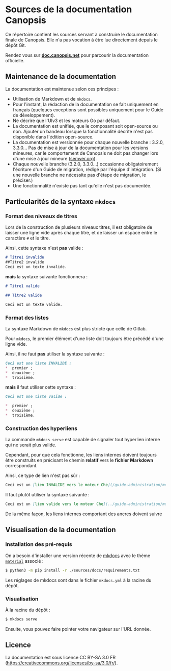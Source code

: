 # Sources de la documentation Canopsis

Ce répertoire contient les sources servant à construire le documentation finale de Canopsis. Elle n'a pas vocation à être lue directement depuis le dépôt Git.

Rendez vous sur [**doc.canopsis.net**](https://doc.canopsis.net) pour parcourir la documentation officielle.

## Maintenance de la documentation

La documentation est maintenue selon ces principes :

*  Utilisation de Markdown et de `mkdocs`.
*  Pour l'instant, la rédaction de la documentation se fait uniquement en français (quelques exceptions sont possibles uniquement pour le Guide de développement).
*  Ne décrire que l'UIv3 et les moteurs Go par défaut.
*  La documentation est unifiée, que le composant soit open-source ou non. Ajouter un bandeau lorsque la fonctionnalité décrite n'est pas disponible dans l'édition open-source.
*  La documentation est versionnée pour chaque nouvelle branche : 3.2.0, 3.3.0… Pas de mise à jour de la documentation pour les versions mineures, car le comportement de Canopsis ne doit pas changer lors d'une mise à jour mineure ([semver.org](https://semver.org)).
*  Chaque nouvelle branche (3.2.0, 3.3.0…) occasionne obligatoirement l'écriture d'un Guide de migration, rédigé par l'équipe d'intégration. (Si une nouvelle branche ne nécessite pas d'étape de migration, le préciser.)
*  Une fonctionnalité n'existe pas tant qu'elle n'est pas documentée.

## Particularités de la syntaxe `mkdocs`

### Format des niveaux de titres

Lors de la construction de plusieurs niveaux titres, il est obligatoire de laisser une ligne vide après chaque titre, et de laisser un espace entre le caractère `#` et le titre.

Ainsi, cette syntaxe n'est **pas** valide :
```md
# Titre1 invalide
##Titre2 invalide
Ceci est un texte invalide.
```

**mais** la syntaxe suivante fonctionnera :
```md
# Titre1 valide

## Titre2 valide

Ceci est un texte valide.
```

### Format des listes

La syntaxe Markdown de `mkdocs` est plus stricte que celle de Gitlab.

Pour `mkdocs`, le premier élément d'une liste doit toujours être précédé d'une ligne vide.

Ainsi, il ne faut **pas** utiliser la syntaxe suivante :
```md
Ceci est une liste INVALIDE :
*  premier ;
*  deuxième ;
*  troisième.
```

**mais** il faut utiliser cette syntaxe :
```md
Ceci est une liste valide :

*  premier ;
*  deuxième ;
*  troisième.
```

### Construction des hyperliens

La commande `mkdocs serve` est capable de signaler tout hyperlien interne qui ne serait plus valide.

Cependant, pour que cela fonctionne, les liens internes doivent toujours être construits en précisant le chemin **relatif** vers le **fichier Markdown** correspondant.

Ainsi, ce type de lien n'est pas sûr :
```md
Ceci est un [lien INVALIDE vers le moteur Che](/guide-administration/moteur/che/)
```

Il faut plutôt utiliser la syntaxe suivante :
```md
Ceci est un [lien valide vers le moteur Che](../guide-administration/moteur/che.md)
```

De la même façon, les liens internes comportant des ancres doivent suivre

## Visualisation de la documentation

### Installation des pré-requis

On a besoin d'installer une version récente de [mkdocs](https://www.mkdocs.org/) avec le thème [`material`](https://squidfunk.github.io/mkdocs-material/) associé :

```sh
$ python3 -m pip install -r ./sources/docs/requirements.txt
```

Les réglages de mkdocs sont dans le fichier `mkdocs.yml` à la racine du dépôt.

### Visualisation

À la racine du dépôt :

```sh
$ mkdocs serve 
```

Ensuite, vous pouvez faire pointer votre navigateur sur l'URL donnée.

## Licence

La documentation est sous licence CC BY-SA 3.0 FR (https://creativecommons.org/licenses/by-sa/3.0/fr/).
